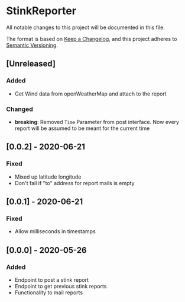 # StinkReporter

All notable changes to this project will be documented in this file.

The format is based on [Keep a Changelog](https://keepachangelog.com/en/1.0.0/),
and this project adheres to [Semantic Versioning](https://semver.org/spec/v2.0.0.html).

## [Unreleased]

### Added

- Get Wind data from openWeatherMap and attach to the report

### Changed

- **breaking**: Removed `Time` Parameter from post interface. Now every report will be assumed to be meant for the current time

## [0.0.2] - 2020-06-21

### Fixed

- Mixed up latitude longitude
- Don't fail if "to" address for report mails is empty

## [0.0.1] - 2020-06-21

### Fixed

- Allow milliseconds in timestamps

## [0.0.0] - 2020-05-26

### Added

- Endpoint to post a stink report
- Endpoint to get previous stink reports
- Functionality to mail reports
